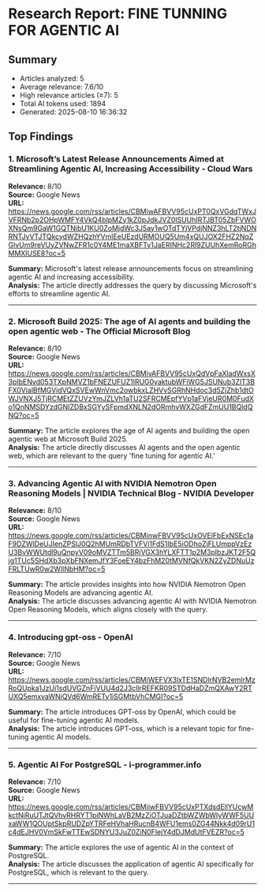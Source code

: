 # Research Report: FINE TUNNING FOR AGENTIC AI

## Summary
- Articles analyzed: 5
- Average relevance: 7.6/10
- High relevance articles (≥7): 5
- Total AI tokens used: 1894
- Generated: 2025-08-10 16:36:32

## Top Findings

### 1. Microsoft’s Latest Release Announcements Aimed at Streamlining Agentic AI, Increasing Accessibility - Cloud Wars
**Relevance:** 8/10  
**Source:** Google News  
**URL:** https://news.google.com/rss/articles/CBMiwAFBVV95cUxPT0QxVGdqTWxJVFRNb2p2OHpWMFY4VkQ4blpMZy1kZ0pJdkJVZ0lSUUhIRTJBT05ZbFVWOXNsQm9GaW1GQTNibU1KU0ZoMjdWc3J5ay1wOTdTYjVPdjNNZ3hLT2tjNDNRNTJyVTJTQkcydWZHQzhYVmlEeUEzdURMOUQ5Um4xQUJOX2FHZ2NqZGlvUm9reVUyZVNwZFR1c0Y4ME1maXBFTy1JaERINHc2Rl9ZUUhXemRoRGhMMXlUSE8?oc=5

**Summary:** Microsoft's latest release announcements focus on streamlining agentic AI and increasing accessibility.  
**Analysis:** The article directly addresses the query by discussing Microsoft's efforts to streamline agentic AI.

---

### 2. Microsoft Build 2025: The age of AI agents and building the open agentic web - The Official Microsoft Blog
**Relevance:** 8/10  
**Source:** Google News  
**URL:** https://news.google.com/rss/articles/CBMivAFBVV95cUxQdVpFaXladWxsX3pIbENvd053TXpNMVZ1bFNEZUFUZ1lRUG0yaktubWFiWG5JSUNub3ZlT3BFX0VialBfMGVidVQxSVEwWnVmc2owbkxLZHVvSGRhNHdoc3d5ZjZhb1dtOWJVNXJ5TjRCMEtZZUVzYmJZLVh1aTU2SFRCMEpfYVp1aFVjeUR0M0FudXo1QnNMSDYzdGNIZDBxSGYySFpmdXNLN2dORmhvWXZGdFZmUU1BQldQNQ?oc=5

**Summary:** The article explores the age of AI agents and building the open agentic web at Microsoft Build 2025.  
**Analysis:** The article directly discusses AI agents and the open agentic web, which are relevant to the query 'fine tuning for agentic AI.'

---

### 3. Advancing Agentic AI with NVIDIA Nemotron Open Reasoning Models | NVIDIA Technical Blog - NVIDIA Developer
**Relevance:** 8/10  
**Source:** Google News  
**URL:** https://news.google.com/rss/articles/CBMinwFBVV95cUxOVElFbExNSEc1aF9DZWlDeUJIenZPSlJ0Q2hMUmRDbTVFVi1FdS1IbE5iODhoZjFLUmppVzEzU3BvWWUtdl9uQnpyV09oMVZTTm5BRjVGX3hYLXFTT1p2M3pIbzJKT2F5Qjg1TUc5SHdXb3pXbFNXemJfY3FoeEY4bzFhM20tMVNfQkVKN2ZyZDNuUzFRLTUwR0w2WllNbHM?oc=5

**Summary:** The article provides insights into how NVIDIA Nemotron Open Reasoning Models are advancing agentic AI.  
**Analysis:** The article discusses advancing agentic AI with NVIDIA Nemotron Open Reasoning Models, which aligns closely with the query.

---

### 4. Introducing gpt-oss - OpenAI
**Relevance:** 7/10  
**Source:** Google News  
**URL:** https://news.google.com/rss/articles/CBMiWEFVX3lxTE1SNDlrNVB2emlrMzRoQUpka1JzUi1sdUVGZnFjVUU4d2J3cllrREFKR09STDdHaDZmQXAwY2RTUXQ5emxvaWNiQVd6WmRETy1iSGMtbVhCMGI?oc=5

**Summary:** The article introduces GPT-oss by OpenAI, which could be useful for fine-tuning agentic AI models.  
**Analysis:** The article introduces GPT-oss, which is a relevant topic for fine-tuning agentic AI models.

---

### 5. Agentic AI For PostgreSQL - i-programmer.info
**Relevance:** 7/10  
**Source:** Google News  
**URL:** https://news.google.com/rss/articles/CBMiiwFBVV95cUxPTXdsdEllYUcwMkctNjRuUTJtQVhvRHRYT1piNWhLaVB2MzZiOTJuaDZtbWZWbWIyWWF5UUxaWW1QOUptSkpRUDZpYTRFeHVhaHRucnB4WFU1ems0ZG44Nkk4d09rU1c4dEJHV0VmSkFwTTEwSDNYU3JuZ0ZiN0FlejY4dDJMdUtFVEZR?oc=5

**Summary:** The article explores the use of agentic AI in the context of PostgreSQL.  
**Analysis:** The article discusses the application of agentic AI specifically for PostgreSQL, which is relevant to the query.

---

